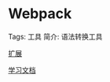 # Webpack

Tags: 工具
简介: 语法转换工具

[扩展](Webpack%2033e9211da2b64bc3bfcc2b4f6a4e02be/%E6%89%A9%E5%B1%95%20fe965ceec35441ed8db610d83bc380b7.csv)

[学习文档](Webpack%2033e9211da2b64bc3bfcc2b4f6a4e02be/%E5%AD%A6%E4%B9%A0%E6%96%87%E6%A1%A3%204b4ee7fd66524566854181fcf2d6641c.md)